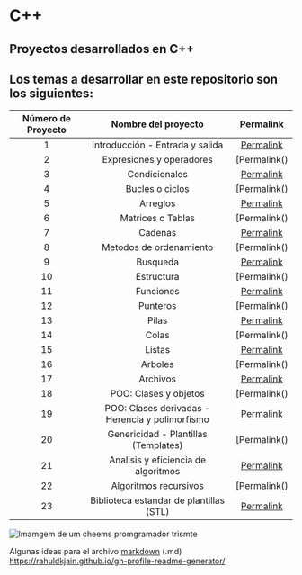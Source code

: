 # C++
## Proyectos desarrollados en C++ 

## Los temas a desarrollar en este repositorio son los siguientes:

|Número de Proyecto|Nombre del proyecto|Permalink|
|:----------------:|:-----------------:|:-------:|
|    1    | Introducción - Entrada y salida |[Permalink]()|
|    2    | Expresiones y operadores |[Permalink()|
|    3    | Condicionales |[Permalink]()|
|    4    | Bucles o ciclos |[Permalink()|
|    5    | Arreglos |[Permalink]()|
|    6    | Matrices o Tablas |[Permalink()|
|    7    | Cadenas |[Permalink]()|
|    8    | Metodos de ordenamiento |[Permalink()|
|    9    | Busqueda |[Permalink]()|
|    10    | Estructura |[Permalink()|
|    11    | Funciones |[Permalink]()|
|    12    | Punteros |[Permalink()|
|    13    | Pilas |[Permalink]()|
|    14    | Colas |[Permalink()|
|    15    | Listas |[Permalink]()|
|    16    | Arboles |[Permalink()|
|    17    | Archivos |[Permalink]()|
|    18    | POO: Clases y objetos |[Permalink()|
|    19    | POO: Clases derivadas - Herencia y polimorfismo |[Permalink]()|
|    20    | Genericidad - Plantillas (Templates) |[Permalink()|
|    21    | Analisis y eficiencia de algoritmos |[Permalink]()|
|    22    | Algoritmos recursivos |[Permalink()|
|    23    | Biblioteca estandar de plantillas (STL) |[Permalink]()|


![Imamgem de um cheems promgramador trismte](https://mir-s3-cdn-cf.behance.net/projects/404/0bda10152995657.Y3JvcCw4NzMsNjgzLDEwMDMsOA.png)

Algunas ideas para el archivo [markdown](https://github.com/jfasebook/SoyInformatico/blob/master/README.md) (.md)
https://rahuldkjain.github.io/gh-profile-readme-generator/

